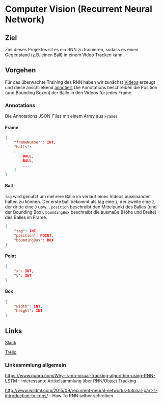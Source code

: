 # Computer Vision (Recurrent Neural Network)

## Ziel
Ziel dieses Projektes ist es ein RNN zu trainieren, sodass es einen Gegenstand (z.B. einen Ball) in einem Video Tracken kann.

## Vorgehen
Für das überwachte Training des RNN haben wir zunächst [Videos](./Videos) erzeugt und diese anschließend [annotiert](./Annotations)
Die Annotations beschreiben die Position (und Bounding Boxen) der Bälle in den Videos für jedes Frame.

### Annotations
Die Annotations JSON-Files mit einem Array aus `Frames`

#### Frame
```JSON
{
	"frameNumber": INT,
	"balls": 
	[
		BALL,
		BALL,
		...
	]
}
```  

#### Ball
`tag` wird genutzt um mehrere Bälle im verlauf eines Videos auseinander halten zu können.
Der erste ball bekommt als tag eine `1`, der zweite eine `2`, der dritte eine `3` usw...
`position` beschreibt den Mittelpunkt des Balles (und der Bounding Box).
`boundingBox` beschreibt die ausmaße (Höhe und Breite) des Balles im Frame.
```JSON
{
	"tag": INT,
	"position": POINT,
	"boundingBox": BOX
}
```  

#### Point
```JSON
{
	"x": INT,
	"y": INT
}
```  

#### Box
```JSON
{
	"width": INT,
	"height": INT
}
```  

## Links

[Slack](https://computer-vision-rnn.slack.com)

[Trello](https://trello.com/b/XAJalI7K/rnn-computer-vision)

### Linksammlung allgemein
https://www.quora.com/Why-is-no-visual-tracking-algorithm-using-RNN-LSTM - Interessante Artikelsammlung über RNN/Object Tracking

http://www.wildml.com/2015/09/recurrent-neural-networks-tutorial-part-1-introduction-to-rnns/ - How To RNN selber schreiben
